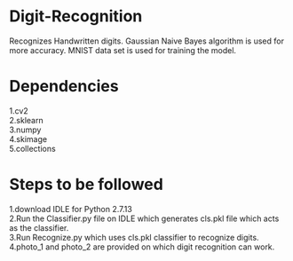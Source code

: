 # Digit-Recognition
Recognizes Handwritten digits.
Gaussian Naive Bayes algorithm is used for more accuracy.
MNIST data set is used for training the model.

# Dependencies </br>
1.cv2</br>
2.sklearn</br>
3.numpy</br>
4.skimage</br>
5.collections</br>

# Steps to be followed</br>
1.download IDLE for Python 2.7.13</br>
2.Run the Classifier.py file on IDLE which generates cls.pkl file which acts as the classifier.</br>
3.Run Recognize.py which uses cls.pkl classifier to recognize digits.</br>
4.photo_1 and photo_2 are provided on which digit recognition can work.



